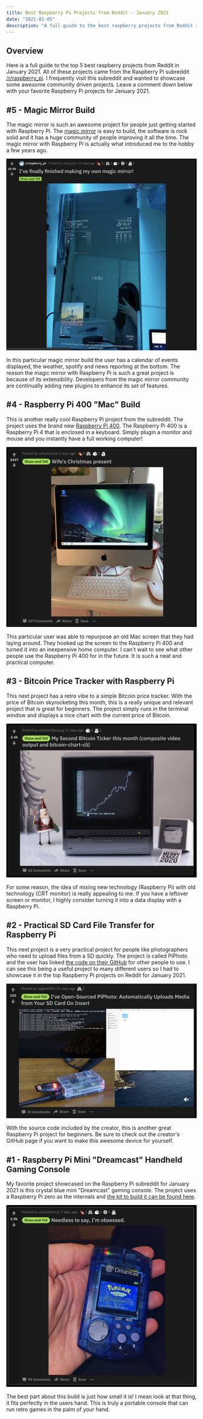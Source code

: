 ```yaml
---
title: Best Raspberry Pi Projects from Reddit - January 2021
date: "2021-01-05"
description: "A full guide to the best raspberry projects from Reddit in January 2021. Checkout these awesome projects from the raspberry pi subreddit. Leave a comment with a link to your favorite raspberry pi projects."
---
```


## Overview

Here is a full guide to the top 5 best raspberry projects from Reddit in January 2021. All of these projects came from the Raspberry Pi subreddit [/r/raspberry_pi](https://www.reddit.com/r/raspberry_pi/). I frequently visit this subreddit and wanted to showcase some awesome community driven projects. Leave a comment down below with your favorite Raspberry Pi projects for January 2021.

## #5 - Magic Mirror Build

The magic mirror is such an awesome project for people just getting started with Raspberry Pi. The [magic mirror](https://magicmirror.builders/) is easy to build, the software is rock solid and it has a huge community of people improving it all the time. The magic mirror with Raspberry Pi is actually what introduced me to the hobby a few years ago.

![Magic Mirror Build with Raspberry Pi](./magic_mirror.png)

In this particular magic mirror build the user has a calendar of events displayed, the weather, spotify and news reporting at the bottom. The reason the magic mirror with Raspberry Pi is such a great project is because of its extensibility. Developers from the magic mirror community are continually adding new plugins to enhance its set of features.

## #4 - Raspberry Pi 400 "Mac" Build

This is another really cool Raspberry Pi project from the subreddit. The project uses the brand new [Raspberry Pi 400](https://www.raspberrypi.org/products/raspberry-pi-400/). The Raspberry Pi 400 is a Raspberry Pi 4 that is enclosed in a keyboard. Simply plugin a monitor and mouse and you instantly have a full working computer!

![Raspberry Pi 400 "Mac" Computer](./mac_pi_400.png)

This particular user was able to repurpose an old Mac screen that they had laying around. They hooked up the screen to the Raspberry Pi 400 and turned it into an inexpensive home computer. I can't wait to see what other people use the Raspberry Pi 400 for in the future. It is such a neat and practical computer.

## #3 - Bitcoin Price Tracker with Raspberry Pi

This next project has a retro vibe to a simple Bitcoin price tracker. With the price of Bitcoin skyrocketing this month, this is a really unique and relevant project that is great for beginners. The project simply runs in the terminal window and displays a nice chart with the current price of Bitcoin.

![Bitcoin Tracker for Raspberry Pi](./bitcoin_tracker.png)

For some reason, the idea of mixing new technology (Raspberry Pi) with old technology (CRT monitor) is really appealing to me. If you have a leftover screen or monitor, I highly consider turning it into a data display with a Raspberry Pi.

## #2 - Practical SD Card File Transfer for Raspberry Pi

This next project is a very practical project for people like photographers who need to upload files from a SD quickly. The project is called PiPhoto and the user has linked [the code on their GitHub](https://github.com/lou-k/pi-photo-sync) for other people to use. I can see this being a useful project to many different users so I had to showcase it in the top Raspberry Pi projects on Reddit for January 2021.

![SD Card Uploader for Raspberry Pi](pi_photo.png)

With the source code included by the creator, this is another great Raspberry Pi project for beginners. Be sure to check out the creator's GitHub page if you want to make this awesome device for yourself.

## #1 - Raspberry Pi Mini "Dreamcast" Handheld Gaming Console

My favorite project showcased on the Raspberry Pi subreddit for January 2021 is this crystal blue mini "Dreamcast" gaming console. The project uses a Raspberry Pi zero as the internals and [the kit to build it can be found here](https://markypigaming.com/).

![Raspberry Pi Dreamcast Handheld Console](./dreamcast_raspberry_pi.png)

The best part about this build is just how small it is! I mean look at that thing, it fits perfectly in the users hand. This is truly a portable console that can run retro games in the palm of your hand.